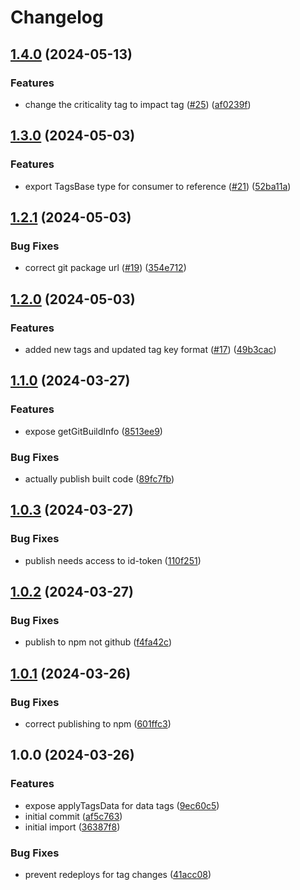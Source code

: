 # Changelog

## [1.4.0](https://github.com/linz/cdk-tags/compare/v1.3.0...v1.4.0) (2024-05-13)


### Features

* change the criticality tag to impact tag ([#25](https://github.com/linz/cdk-tags/issues/25)) ([af0239f](https://github.com/linz/cdk-tags/commit/af0239f5a395eacf681cdc5fc7df7239ab511892))

## [1.3.0](https://github.com/linz/cdk-tags/compare/v1.2.1...v1.3.0) (2024-05-03)


### Features

* export TagsBase type for consumer to reference ([#21](https://github.com/linz/cdk-tags/issues/21)) ([52ba11a](https://github.com/linz/cdk-tags/commit/52ba11abc65c87005d3e09007da62bbc26fa0961))

## [1.2.1](https://github.com/linz/cdk-tags/compare/v1.2.0...v1.2.1) (2024-05-03)


### Bug Fixes

* correct git package url ([#19](https://github.com/linz/cdk-tags/issues/19)) ([354e712](https://github.com/linz/cdk-tags/commit/354e7129202735d26de56180d2d001d574d5f015))

## [1.2.0](https://github.com/linz/cdk-tags/compare/v1.1.0...v1.2.0) (2024-05-03)


### Features

* added new tags and updated tag key format ([#17](https://github.com/linz/cdk-tags/issues/17)) ([49b3cac](https://github.com/linz/cdk-tags/commit/49b3cac2e755011eb514563ef97c469b17371025))

## [1.1.0](https://github.com/linz/cdk-tag/compare/v1.0.3...v1.1.0) (2024-03-27)


### Features

* expose getGitBuildInfo ([8513ee9](https://github.com/linz/cdk-tag/commit/8513ee90d5627e95d984300936a027ec301f5f8b))


### Bug Fixes

* actually publish built code ([89fc7fb](https://github.com/linz/cdk-tag/commit/89fc7fbab21ca60f5bb53bad5394f37aa1a48d96))

## [1.0.3](https://github.com/linz/cdk-tag/compare/v1.0.2...v1.0.3) (2024-03-27)


### Bug Fixes

* publish needs access to id-token ([110f251](https://github.com/linz/cdk-tag/commit/110f25159a3e65e547b1e88e9dbe8aca920daeef))

## [1.0.2](https://github.com/linz/cdk-tag/compare/v1.0.1...v1.0.2) (2024-03-27)


### Bug Fixes

* publish to npm not github ([f4fa42c](https://github.com/linz/cdk-tag/commit/f4fa42c0dabc034fb10efd0d312334145049c3e8))

## [1.0.1](https://github.com/linz/cdk-tag/compare/v1.0.0...v1.0.1) (2024-03-26)


### Bug Fixes

* correct publishing to npm ([601ffc3](https://github.com/linz/cdk-tag/commit/601ffc34a0e290be94a3ec03f81d053bdc35593c))

## 1.0.0 (2024-03-26)


### Features

* expose applyTagsData for data tags ([9ec60c5](https://github.com/linz/cdk-tag/commit/9ec60c543d38e34b5d78faf893439961ee5e5037))
* initial commit ([af5c763](https://github.com/linz/cdk-tag/commit/af5c763808cb56848fe225d0ed57c3fdae52d00b))
* initial import ([36387f8](https://github.com/linz/cdk-tag/commit/36387f8c462e1457b6f43c55b6ba15fb8793d8eb))


### Bug Fixes

* prevent redeploys for tag changes ([41acc08](https://github.com/linz/cdk-tag/commit/41acc080f22cba8cd03d6741dbf1cd21c90e1798))
